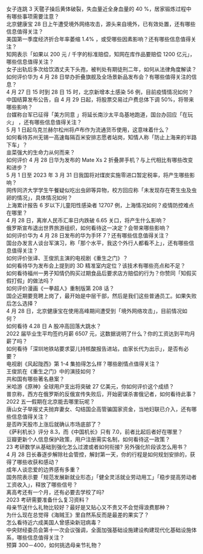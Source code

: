女子连跳 3 天毽子操后黄体破裂，失血量近全身血量的 40 %，居家锻炼过程中有哪些事项需要注意？  
北京健康宝 28 日上午遭受境外网络攻击，源头来自境外，已有效处置，还有哪些信息值得关注？  
美国第一季度经济折合年率萎缩 1.4% ，或受哪些因素影响？还有哪些信息值得关注？  
知网表示「如果以 200 元 / 千字的标准赔偿，知网在库作品要赔偿 1200 亿元」，哪些信息值得关注？  
女子出轨后多次给饮酒丈夫下头孢，被判处有期徒刑二年，如何从法律角度解读？  
如何评价华为 4 月 28 日举办折叠旗舰及全场景新品发布会？有哪些值得关注的信息？  
4 月 27 日 15 时到 28 日 15 时，北京新增本土感染 56 例，目前疫情情况如何？  
中国结算发布公告，自 4 月 29 日起，将股票交易过户费总体下调 50%，将带来哪些影响？  
台媒称台军已征得「美方同意 」将延长南沙太平岛基地跑道，国台办回应「在玩火」 ，还有哪些信息值得关注？  
5 月 1 日起乌克兰赫尔松州将卢布作为流通货币使用，这意味着什么？  
如何看待苏州无锡一高速每隔百米安排志愿者站岗，知情人称「防止上海来的半路下车」？  
韭菜强大的生命力从何而来？  
如何评价 4 月 28 日华为发布的 Mate Xs 2 折叠屏手机？与上代相比有哪些改变和进步？  
5 月 1 日至 2023 年 3 月 31 日我国将对煤炭实施零进口暂定税率，将产生哪些影响？  
网传同济大学学生午餐疑似吃出虫卵等异物，校方回应称「未发现存在寄生虫及虫卵的情况」，具体情况如何？  
上海累计报告 6 岁以下儿童阳性感染者 12707 例，上海情况如何？疫情防控难点在哪里？  
4 月 28 日，离岸人民币汇率日内跌破 6.65 关口，将产生什么影响？  
俄罗斯宣布退出世界旅游组织，如何看待这一决定？会带来哪些影响？  
如何评价华为 4 月 28 日发布的华为手环 7？还有哪些信息值得关注？  
国台办发言人谈台军演习，称「那个水平，我这个外行人都看不上」，还有哪些信息值得关注？  
如何评价张译、王俊凯主演的电视剧《重生之门》？  
如何看待华为发布会上提到的 3D 精准室内定位？该技术有哪些亮点和不足？  
如何看待福州一男子知情仍购买过期食品后要求店方赔偿的行为？你赞同「知假买假打假」的做法吗？  
如何评价漫画《一拳超人》重制版第 208 话？  
国企近期要竞聘上岗了，最开始是中层干部，然后是我们这些普通员工。如果失败后怎么选择？  
4 月 28 日，北京健康宝在使用高峰期间遭受到「境外网络攻击」，目前情况如何？  
如何看待 4.28 日 A 股冲高回落大跳水？  
2022 届毕业生平均签约月薪 6507 元，这数据说明了什么？你的工资达到平均月薪了吗？  
如何看待「深圳地铁站要求婴儿持核酸报告进站，由家长代为出示」，是否有必要？  
电视剧《风起陇西》第 1-4 集拍得怎么样？哪些剧情点值得关注？  
王俊凯在《重生之门》中的演技如何？  
共和国有哪些著名悬案？  
米哈游《原神》全球用户支出将突破 27 亿美元，你如何评价这个成绩？  
普京称，西方在俄罗斯的反俄宣传失败后，开始密谋杀害俄记者，如何看待此事？  
2022 五一假期在北京能去哪里玩呢？  
唐山女子举报丈夫抛弃妻女、勾结国企高管骗国家资金，当地妇联已介入，还有哪些信息值得关注？  
是否昨天股市上涨后就确认市场底部了？  
《萨利机长》评分 8.3，而《中国机长》只有 7.0，前者比起后者好在哪里？  
豆瓣更新个人信息保护政策，用户注册需实名制，如何看待这一政策？  
23 考研数学从基础到强化怎么过渡或者如何衔接? 另外强化阶段该怎么用书？  
4 月 28 日长春逐步解除社会管控，解封第一天，你的行程是如何规划安排的，获得了哪些收获和感动？  
成年人谈恋爱的边界感有多重？  
国务院表示要「规范发展新就业形态」「健全灵活就业劳动用工」「稳步提高劳动者工资收入」，释放了哪些信号？  
离高考还有一个月，还有必要去学校了吗?  
2023 考研需要准备什么复习资料？  
母亲节送什么礼物比较好？最好是又贴心又不贵又不会觉得浪费那种？  
为什么现在总觉得《海贼王》里自然系反而是最差的果实了？  
怎么看待近六成美国人曾感染新冠病毒？  
中央财经委员会第十一次会议强调，全面加强基础设施建设构建现代化基础设施体系，哪些信息值得关注？  
预算 300－400，如何挑选母亲节礼物？  
